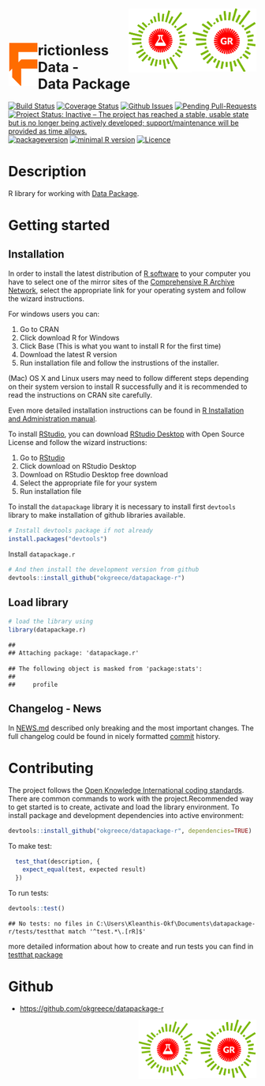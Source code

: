 <img src="okgr.png" align="right" width=130px /><img src="oklabs.png" align="right" width=130px /><br><br/><img src="frictionlessdata.png" align="left" width=60 />rictionless Data - <br/> Data Package
================

[![Build Status](https://travis-ci.org/okgreece/datapackage-r.svg?branch=master)](https://travis-ci.org/okgreece/datapackage-r) [![Coverage Status](https://coveralls.io/repos/github/okgreece/datapackage-r/badge.svg?branch=master)](https://coveralls.io/github/okgreece/datapackage-r?branch=master) [![Github Issues](http://githubbadges.herokuapp.com/okgreece/datapackage-r/issues.svg)](https://github.com/okgreece/datapackage-r/issues) [![Pending Pull-Requests](http://githubbadges.herokuapp.com/okgreece/datapackage-r/pulls.svg)](https://github.com/okgreece/datapackage-r/pulls) [![Project Status: Inactive – The project has reached a stable, usable state but is no longer being actively developed; support/maintenance will be provided as time allows.](http://www.repostatus.org/badges/latest/inactive.svg)](http://www.repostatus.org/#inactive) [![packageversion](https://img.shields.io/badge/Package%20version-0.0.0.9000-orange.svg?style=flat-square)](commits/master) [![minimal R version](https://img.shields.io/badge/R%3E%3D-3.1-6666ff.svg)](https://cran.r-project.org/) [![Licence](https://img.shields.io/badge/licence-MIT-blue.svg)](https://opensource.org/licenses/MIT)

Description
===========

R library for working with [Data Package](http://frictionlessdata.io/specs/data-package).

Getting started
===============

Installation
------------

In order to install the latest distribution of [R software](https://www.r-project.org/) to your computer you have to select one of the mirror sites of the [Comprehensive R Archive Network](https://cloud.r-project.org/), select the appropriate link for your operating system and follow the wizard instructions.

For windows users you can:

1.  Go to CRAN
2.  Click download R for Windows
3.  Click Base (This is what you want to install R for the first time)
4.  Download the latest R version
5.  Run installation file and follow the instrustions of the installer.

(Mac) OS X and Linux users may need to follow different steps depending on their system version to install R successfully and it is recommended to read the instructions on CRAN site carefully.

Even more detailed installation instructions can be found in [R Installation and Administration manual](https://cran.r-project.org/doc/manuals/R-admin.html).

To install [RStudio](https://www.rstudio.com/), you can download [RStudio Desktop](https://www.rstudio.com/products/rstudio/download/) with Open Source License and follow the wizard instructions:

1.  Go to [RStudio](https://www.rstudio.com/products/rstudio/)
2.  Click download on RStudio Desktop
3.  Download on RStudio Desktop free download
4.  Select the appropriate file for your system
5.  Run installation file

To install the `datapackage` library it is necessary to install first `devtools` library to make installation of github libraries available.

``` r
# Install devtools package if not already
install.packages("devtools")
```

Install `datapackage.r`

``` r
# And then install the development version from github
devtools::install_github("okgreece/datapackage-r")
```

Load library
------------

``` r
# load the library using
library(datapackage.r)
```

    ## 
    ## Attaching package: 'datapackage.r'

    ## The following object is masked from 'package:stats':
    ## 
    ##     profile

Changelog - News
----------------

In [NEWS.md](https://github.com/okgreece/datapackage-r/blob/master/NEWS.md) described only breaking and the most important changes. The full changelog could be found in nicely formatted [commit](https://github.com/okgreece/datapackage-r/commits/master) history.

Contributing
============

The project follows the [Open Knowledge International coding standards](https://github.com/okfn/coding-standards). There are common commands to work with the project.Recommended way to get started is to create, activate and load the library environment. To install package and development dependencies into active environment:

``` r
devtools::install_github("okgreece/datapackage-r", dependencies=TRUE)
```

To make test:

``` r
  test_that(description, {
    expect_equal(test, expected result)
  })
```

To run tests:

``` r
devtools::test()
```

    ## No tests: no files in C:\Users\Kleanthis-Okf\Documents\datapackage-r/tests/testthat match '^test.*\.[rR]$'

more detailed information about how to create and run tests you can find in [testthat package](https://github.com/hadley/testthat)

Github
======

-   <https://github.com/okgreece/datapackage-r>

<img src="okgr.png" align="right" width=120px /><img src="oklabs.png" align="right" width=120px />

